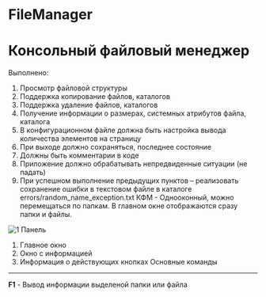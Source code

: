 # FileManager
Консольный файловый менеджер
========================
Выполнено:
1. Просмотр файловой структуры
2. Поддержка копирование файлов, каталогов
3. Поддержка удаление файлов, каталогов
4. Получение информации о размерах, системных атрибутов файла, каталога
5. В конфигурационном файле должна быть настройка вывода количества элементов на страницу
6. При выходе должно сохраняться, последнее состояние
7. Должны быть комментарии в коде
8. Приложение должно обрабатывать непредвиденные ситуации (не падать)
9. При успешном выполнение предыдущих пунктов – реализовать сохранение ошибки в текстовом файле в каталоге errors/random_name_exception.txt
КФМ - Однооконный, можно перемещаться по папкам. В главном окне отображаются сразу папки и файлы.

![1  Панель](https://user-images.githubusercontent.com/47300885/115117528-b3cf6380-9fa7-11eb-8037-6707855a4ed3.png "Приложение")

1. Главное окно
2. Окно с информацией
3. Информация о действующих кнопках
Основные команды
------------------------
**F1** - Вывод информации выделеной папки или файла


